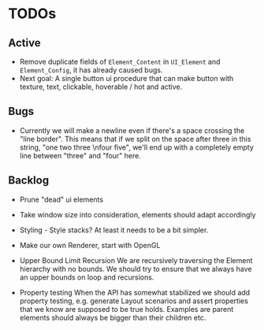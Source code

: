 # TODOs

## Active
* Remove duplicate fields of `Element_Content` in `UI_Element` and `Element_Config`, it has already caused bugs.
* Next goal: A single button ui procedure that can make button with texture, text, clickable, hoverable / hot 
    and active.

## Bugs
* Currently we will make a newline even if there's a space crossing the "line border".
    This means that if we split on the space after three in this string, "one two three \nfour five",
    we'll end up with a completely empty line between "three" and "four" here.

## Backlog
* Prune "dead" ui elements
* Take window size into consideration, elements should adapt accordingly
* Styling - Style stacks? At least it needs to be a bit simpler.
* Make our own Renderer, start with OpenGL
* Upper Bound Limit Recursion
    We are recursively traversing the Element hierarchy with no bounds. We should try to ensure that we always have an upper bounds on loop 
    and recursions.

* Property testing
    When the API has somewhat stabilized we should add property testing, e.g. generate Layout scenarios and assert properties
    that we know are supposed to be true holds. Examples are parent elements should always be bigger than their children etc.

